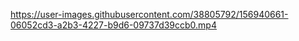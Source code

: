 
https://user-images.githubusercontent.com/38805792/156940661-06052cd3-a2b3-4227-b9d6-09737d39ccb0.mp4

